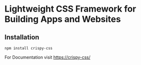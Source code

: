 # Lightweight CSS Framework for Building Apps and Websites

## Installation

```
npm install crispy-css
```

For Documentation visit [https://crispy-css/](https://crispy-css/)
